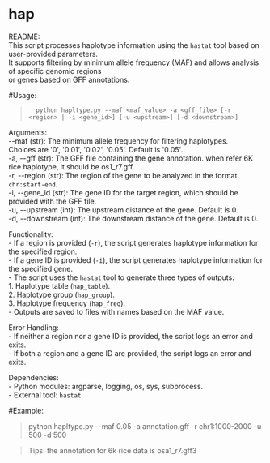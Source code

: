 # hap
README:  
This script processes haplotype information using the `hastat` tool based on user-provided parameters.  
It supports filtering by minimum allele frequency (MAF) and allows analysis of specific genomic regions  
or genes based on GFF annotations.  

#Usage:  
>		python hapltype.py --maf <maf_value> -a <gff_file> [-r <region> | -i <gene_id>] [-u <upstream>] [-d <downstream>]

Arguments:  
		    --maf (str): The minimum allele frequency for filtering haplotypes.   
                 Choices are '0', '0.01', '0.02', '0.05'. Default is '0.05'.  
		    -a, --gff (str): The GFF file containing the gene annotation. when refer 6K rice haplotype, it should be os1_r7.gff.  
		    -r, --region (str): The region of the gene to be analyzed in the format `chr:start-end`.  
		    -i, --gene_id (str): The gene ID for the target region, which should be provided with the GFF file.  
		    -u, --upstream (int): The upstream distance of the gene. Default is 0.  
		    -d, --downstream (int): The downstream distance of the gene. Default is 0.  
  
  
Functionality:    
    - If a region is provided (`-r`), the script generates haplotype information for the specified region.  
    - If a gene ID is provided (`-i`), the script generates haplotype information for the specified gene.  
    - The script uses the `hastat` tool to generate three types of outputs:  
        1. Haplotype table (`hap_table`).  
        2. Haplotype group (`hap_group`).  
        3. Haplotype frequency (`hap_freq`).  
    - Outputs are saved to files with names based on the MAF value.  

Error Handling:  
    - If neither a region nor a gene ID is provided, the script logs an error and exits.  
    - If both a region and a gene ID are provided, the script logs an error and exits.  

Dependencies:  
    - Python modules: argparse, logging, os, sys, subprocess.  
    - External tool: `hastat`.  

#Example:    
>    python hapltype.py --maf 0.05 -a annotation.gff -r chr1:1000-2000 -u 500 -d 500  

>Tips: the annotation for 6k rice data is osa1_r7.gff3



   

